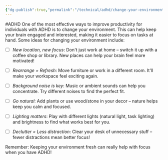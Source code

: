 ```yaml
---
{"dg-publish":true,"permalink":"/technical/adhd/change-your-environment/","noteIcon":"Technical","created":"2023-04-10T12:57:37.302+02:00","updated":"2023-04-10T13:31:59.399+02:00"}
---
```


#ADHD 
One of the most effective ways to improve productivity for individuals with ADHD is to change your environment. This can help keep your brain engaged and interested, making it easier to focus on tasks at hand. Some ideas for changing your environment include:

- [ ] *New location, new focus*: Don't just work at home – switch it up with a coffee shop or library. New places can help your brain feel more motivated!

- [ ] *Rearrange = Refresh*: Move furniture or work in a different room. It'll make your workspace feel exciting again.

- [ ] *Background noise is key*: Music or ambient sounds can help you concentrate. Try different noises to find the perfect fit.

- [ ] *Go natural*: Add plants or use wood/stone in your decor – nature helps keep you calm and focused.

- [ ] *Lighting matters*: Play with different lights (natural light, task lighting) and brightness to find what works best for you.

- [ ] *Declutter = Less distraction*: Clear your desk of unnecessary stuff – fewer distractions mean better focus!

Remember: Keeping your environment fresh can really help with focus when you have ADHD!
